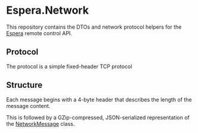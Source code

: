 # Espera.Network

This repository contains the DTOs and network protocol helpers for the [Espera](https://github.com/flagbug/Espera) remote control API.

## Protocol

The protocol is a simple fixed-header TCP protocol

## Structure

Each message begins with a 4-byte header that describes the length of the message content.

This is followed by a GZip-compressed, JSON-serialized representation of the 
[NetworkMessage](https://github.com/flagbug/Espera.Network/blob/master/Espera.Network/NetworkMessage.cs) class.
